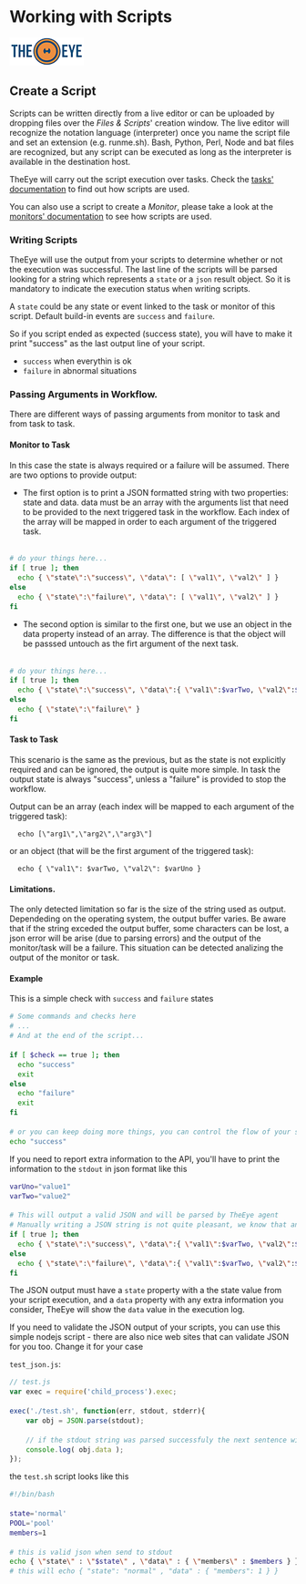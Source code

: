 # Working with Scripts

[![theeye.io](../../images/logo-theeye-theOeye-logo2.png)](https://theeye.io/en/index.html)

## Create a Script

Scripts can be written directly from a live editor or can be uploaded by dropping files over the _Files & Scripts_' creation window. The live editor will recognize the notation language \(interpreter\) once you name the script file and set an extension \(e.g. runme.sh\). Bash, Python, Perl, Node and bat files are recognized, but any script can be executed as long as the interpreter is available in the destination host.

TheEye will carry out the script execution over tasks. Check the [tasks' documentation](../tasks/#create-a-script-task) to find out how scripts are used.

You can also use a script to create a _Monitor_, please take a look at the [monitors' documentation](../monitors.md#monitor-type-script) to see how scripts are used.

### Writing Scripts

TheEye will use the output from your scripts to determine whether or not the execution was successful. The last line of the scripts will be parsed looking for a string which represents a `state` or a `json` result object. So it is mandatory to indicate the execution status when writing scripts.

A `state` could be any state or event linked to the task or monitor of this script. Default build-in events are `success` and `failure`.

So if you script ended as expected \(success state\), you will have to make it print "success" as the last output line of your script.

* `success` when everythin is ok
* `failure` in abnormal situations

### Passing Arguments in Workflow.

There are different ways of passing arguments from monitor to task and from task to task.

#### Monitor to Task

In this case the state is always required or a failure will be assumed. There are two options to provide output:

* The first option is to print a JSON formatted string with two properties: state and data. data must be an array with the arguments list that need to be provided to the next triggered task in the workflow. Each index of the array will be mapped in order to each argument of the triggered task.

```bash

# do your things here...
if [ true ]; then
  echo { \"state\":\"success\", \"data\": [ \"val1\", \"val2\" ] }
else
  echo { \"state\":\"failure\", \"data\": [ \"val1\", \"val2\" ] }
fi

```

* The second option is similar to the first one, but we use an object in the data property instead of an array. The difference is that the object will be passsed untouch as the firt argument of the next task.

```bash

# do your things here...
if [ true ]; then
  echo { \"state\":\"success\", \"data\":{ \"val1\":$varTwo, \"val2\":$varUno }  }
else
  echo { \"state\":\"failure\" }
fi

```

#### Task to Task

This scenario is the same as the previous, but as the state is not explicitly required and can be ignored, the output is quite more simple. In task the output state is always "success", unless a "failure" is provided to stop the workflow.

Output can be an array (each index will be mapped to each argument of the triggered task):

```
  echo [\"arg1\",\"arg2\",\"arg3\"]
```

or an object (that will be the first argument of the triggered task):

```
  echo { \"val1\": $varTwo, \"val2\": $varUno }

```

#### Limitations.

The only detected limitation so far is the size of the string used as output. Dependeding on the operating system, the output buffer varies. Be aware that if the string exceded the output buffer, some characters can be lost, a json error will be arise (due to parsing errors) and the output of the monitor/task will be a failure. This situation can be detected analizing the output of the monitor or task.

#### Example

This is a simple check with `success` and `failure` states

```bash
# Some commands and checks here
# ...
# And at the end of the script...

if [ $check == true ]; then
  echo "success"
  exit
else
  echo "failure"
  exit
fi

# or you can keep doing more things, you can control the flow of your script and end it anytime
echo "success"
```

If you need to report extra information to the API, you'll have to print the information to the `stdout` in json format like this

```bash
varUno="value1"
varTwo="value2"

# This will output a valid JSON and will be parsed by TheEye agent
# Manually writing a JSON string is not quite pleasant, we know that and we will improve this in the future
if [ true ]; then
  echo { \"state\":\"success\", \"data\":{ \"val1\":$varTwo, \"val2\":$varUno } }
else
  echo { \"state\":\"failure\", \"data\":{ \"val1\":$varTwo, \"val2\":$varUno } }
fi
```

The JSON output must have a `state` property with a the state value from your script execution, and a `data` property with any extra information you consider, TheEye will show the `data` value in the execution log.

If you need to validate the JSON output of your scripts, you can use this simple nodejs script - there are also nice web sites that can validate JSON for you too. Change it for your case

`test_json.js`:

```javascript
// test.js
var exec = require('child_process').exec;

exec('./test.sh', function(err, stdout, stderr){
    var obj = JSON.parse(stdout);

    // if the stdout string was parsed successfuly the next sentence will give the members number - which is 1
    console.log( obj.data );
});
```

the `test.sh` script looks like this

```bash
#!/bin/bash

state='normal'
POOL='pool'
members=1

# this is valid json when send to stdout
echo { \"state\" : \"$state\" , \"data\" : { \"members\" : $members } }
# this will echo { "state": "normal" , "data" : { "members": 1 } }
```

